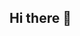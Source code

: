 ## Hi there 👋

<!--
**Nicolas58911/Nicolas58911** is a ✨ _special_ ✨ repository because its `README.md` (this file) appears on your GitHub profile.

1. Nicolas; Nicolas58911@gmail.com 
2. username: nicolas58911; email nicolas58911@gmail.com
3. repository named nicolas58911 with a readme.md inside
4. i downloaded github and cloned the repository to my suername under doccuments/github/nicolas58911
-->
